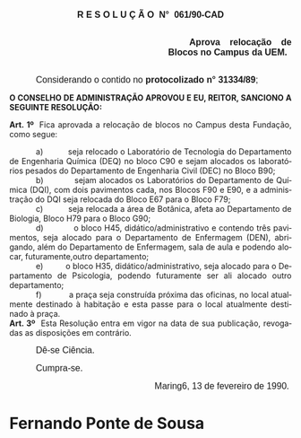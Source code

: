<body lang=PT-BR style='tab-interval:35.45pt'>

<div class=Section1>

<p class=MsoNormal align=center style='text-align:center'><span
style='font-size:12.0pt;mso-bidi-font-size:10.0pt;font-family:Arial'><![if !supportEmptyParas]>&nbsp;<![endif]><o:p></o:p></span></p>

<p class=MsoNormal align=center style='text-align:center'><b style='mso-bidi-font-weight:
normal'><span style='font-size:12.0pt;mso-bidi-font-size:10.0pt;font-family:
Arial'>R E S O L U Ç Ã O<span style="mso-spacerun: yes">  </span>N°<span
style="mso-spacerun: yes">  </span>061/90-CAD<o:p></o:p></span></b></p>

<p class=MsoNormal style='margin-top:23.4pt;margin-right:0cm;margin-bottom:
0cm;margin-left:212.65pt;margin-bottom:.0001pt;text-align:justify;text-indent:
1.0cm'><b style='mso-bidi-font-weight:normal'><span style='font-size:12.0pt;
mso-bidi-font-size:10.0pt;font-family:Arial'>Aprova relocação de Blocos no
Campus da UEM.<o:p></o:p></span></b></p>

<p class=MsoNormal style='margin-top:23.4pt;text-indent:35.45pt'><span
style='font-size:12.0pt;mso-bidi-font-size:10.0pt;font-family:Arial'>Considerando
o contido no <b>protocolizado n° 31334/89</b>;<o:p></o:p></span></p>

<p class=MsoBodyTextIndent style='text-align:justify;line-height:normal'><b>O
CONSELHO DE ADMINISTRAÇÃO APROVOU E EU, REITOR, SANCIONO A SEGUINTE RESOLUÇÃO:<o:p></o:p></b></p>

<p class=MsoBodyTextIndent2 style='text-align:justify;line-height:normal'><b>Art.
1º<span style="mso-spacerun: yes">  </span></b>Fica aprovada a relocação de
blocos no Campus desta Fundação, como segue:</p>

<p class=MsoBodyTextIndent2 style='margin:0cm;margin-bottom:.0001pt;text-align:
justify;text-indent:35.45pt;line-height:normal;mso-list:l0 level1 lfo1'><![if !supportLists]>a)<span
style='font:7.0pt "Times New Roman"'>&nbsp;&nbsp;&nbsp;&nbsp;&nbsp;&nbsp;&nbsp;&nbsp;&nbsp;&nbsp;&nbsp;&nbsp;&nbsp;&nbsp;&nbsp;&nbsp;
</span><![endif]>seja relocado o Laboratório de Tecnologia do Departamento de
Engenharia Química (DEQ) no bloco C90 e sejam alocados os laboratórios pesados
do Departamento de Engenharia Civil (DEC) no Bloco B90;</p>

<p class=MsoBodyTextIndent2 style='margin:0cm;margin-bottom:.0001pt;text-align:
justify;text-indent:35.45pt;line-height:normal;mso-list:l0 level1 lfo1'><![if !supportLists]>b)<span
style='font:7.0pt "Times New Roman"'>&nbsp;&nbsp;&nbsp;&nbsp;&nbsp;&nbsp;&nbsp;&nbsp;&nbsp;&nbsp;&nbsp;&nbsp;&nbsp;&nbsp;&nbsp;&nbsp;
</span><![endif]>sejam alocados os Laboratórios do Departamento de Química
(DQI), com dois pavimentos cada, nos Blocos F90 e E90, e a administração do DQI
seja relocada do Bloco E67 para o Bloco F79;</p>

<p class=MsoBodyTextIndent2 style='margin:0cm;margin-bottom:.0001pt;text-align:
justify;text-indent:35.45pt;line-height:normal;mso-list:l0 level1 lfo1'><![if !supportLists]>c)<span
style='font:7.0pt "Times New Roman"'>&nbsp;&nbsp;&nbsp;&nbsp;&nbsp;&nbsp;&nbsp;&nbsp;&nbsp;&nbsp;&nbsp;&nbsp;&nbsp;&nbsp;&nbsp;&nbsp;
</span><![endif]>seja relocada a área de Botânica, afeta ao Departamento de
Biologia, Bloco H79 para o Bloco G90;</p>

<p class=MsoBodyTextIndent2 style='margin:0cm;margin-bottom:.0001pt;text-align:
justify;text-indent:35.45pt;line-height:normal;mso-list:l0 level1 lfo1'><![if !supportLists]>d)<span
style='font:7.0pt "Times New Roman"'>&nbsp;&nbsp;&nbsp;&nbsp;&nbsp;&nbsp;&nbsp;&nbsp;&nbsp;&nbsp;&nbsp;&nbsp;&nbsp;&nbsp;&nbsp;&nbsp;
</span><![endif]>o bloco H45, didático/administrativo e contendo três
pavimentos, seja aIocado para o Departamento de Enfermagem (DEN), abrigando,
além do Departamento de Enfermagem, sala de aula e podendo alocar, futuramente­,outro
departamento;</p>

<p class=MsoBodyTextIndent2 style='margin:0cm;margin-bottom:.0001pt;text-align:
justify;text-indent:35.45pt;line-height:normal;mso-list:l0 level1 lfo1'><![if !supportLists]>e)<span
style='font:7.0pt "Times New Roman"'>&nbsp;&nbsp;&nbsp;&nbsp;&nbsp;&nbsp;&nbsp;&nbsp;&nbsp;&nbsp;&nbsp;&nbsp;&nbsp;&nbsp;&nbsp;&nbsp;
</span><![endif]>o bloco H35, didático/administrativo, seja alocado para o
Departamento de Psicologia, podendo futuramente ser ali alocado outro
departamento;</p>

<p class=MsoBodyTextIndent2 style='margin:0cm;margin-bottom:.0001pt;text-align:
justify;text-indent:35.45pt;line-height:normal;mso-list:l0 level1 lfo1'><![if !supportLists]>f)<span
style='font:7.0pt "Times New Roman"'>&nbsp;&nbsp;&nbsp;&nbsp;&nbsp;&nbsp;&nbsp;&nbsp;&nbsp;&nbsp;&nbsp;&nbsp;&nbsp;&nbsp;&nbsp;&nbsp;&nbsp;&nbsp;
</span><![endif]>a praça seja construída próxima das oficinas, no local
atualmente destinado à habitação e esta passe para o local atualmente destinado
à praça.</p>

<p class=MsoBodyTextIndent style='margin-top:0cm;text-align:justify;line-height:
normal'><b>Art. 3º</b><span style="mso-spacerun: yes">  </span>Esta Resolução
entra em vigor na data de sua publicação, revogadas as disposições em
contrário.</p>

<p class=MsoNormal style='margin-left:79.1pt;text-indent:-43.65pt'><span
style='font-size:12.0pt;mso-bidi-font-size:10.0pt;font-family:Arial'>Dê-se
Ciência.<o:p></o:p></span></p>

<p class=MsoNormal style='margin-left:79.1pt;text-indent:-43.65pt'><span
style='font-size:12.0pt;mso-bidi-font-size:10.0pt;font-family:Arial'>Cumpra-se.<o:p></o:p></span></p>

<p class=MsoNormal style='margin-left:324.05pt;text-indent:-129.55pt'><span
style='font-size:12.0pt;mso-bidi-font-size:10.0pt;font-family:Arial'>Maring6,
13 de fevereiro de 1990.<o:p></o:p></span></p>

<h1>Fernando Ponte de Sousa</h1>

</div>

</body>
